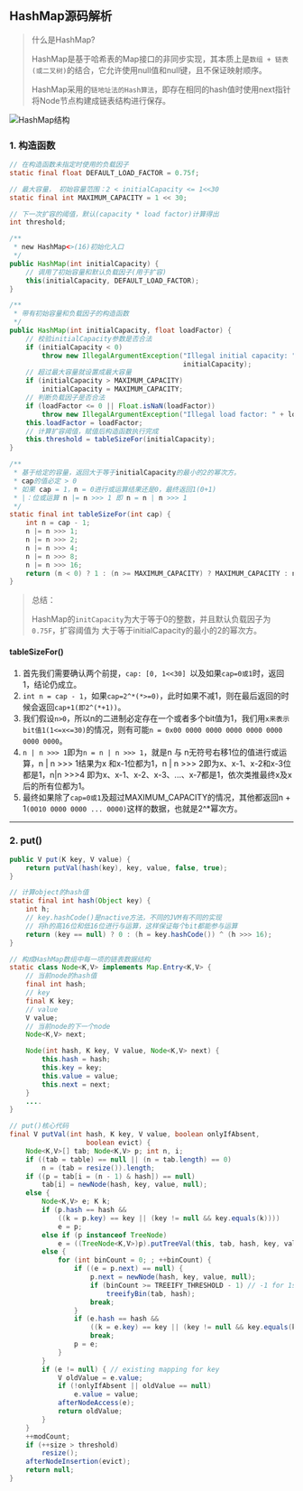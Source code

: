 ## HashMap源码解析

>  什么是HashMap?
>
> HashMap是基于哈希表的Map接口的非同步实现，其本质上是`数组 + 链表(或二叉树)`的结合，它允许使用null值和null键，且不保证映射顺序。
>
> HashMap采用的`链地址法的Hash算法`，即存在相同的hash值时使用next指针将Node节点构建成链表结构进行保存。

![HashMap结构](https://image.leejay.top/image/20200519/7iYthJhj1l38.png?imageslim)

### 1. 构造函数

```java
// 在构造函数未指定时使用的负载因子
static final float DEFAULT_LOAD_FACTOR = 0.75f;

// 最大容量， 初始容量范围：2 < initialCapacity <= 1<<30
static final int MAXIMUM_CAPACITY = 1 << 30;

// 下一次扩容的阈值，默认(capacity * load factor)计算得出
int threshold;

/**
 * new HashMap<>(16)初始化入口
 */
public HashMap(int initialCapacity) {
    // 调用了初始容量和默认负载因子(用于扩容)
    this(initialCapacity, DEFAULT_LOAD_FACTOR);
}

/**
 * 带有初始容量和负载因子的构造函数
 */
public HashMap(int initialCapacity, float loadFactor) {
    // 校验initialCapacity参数是否合法
    if (initialCapacity < 0)
        throw new IllegalArgumentException("Illegal initial capacity: " +
                                           initialCapacity);
    // 超过最大容量就设置成最大容量
    if (initialCapacity > MAXIMUM_CAPACITY)
        initialCapacity = MAXIMUM_CAPACITY;
    // 判断负载因子是否合法
    if (loadFactor <= 0 || Float.isNaN(loadFactor))
        throw new IllegalArgumentException("Illegal load factor: " + loadFactor);
    this.loadFactor = loadFactor;
    // 计算扩容阈值，赋值后构造函数执行完成
    this.threshold = tableSizeFor(initialCapacity);
}

/**
 * 基于给定的容量，返回大于等于initialCapacity的最小的2的幂次方。
 * cap的值必定 > 0
 * 如果 cap = 1，n = 0进行或运算结果还是0，最终返回1(0+1)
 * |：位或运算 n |= n >>> 1 即 n = n | n >>> 1
 */
static final int tableSizeFor(int cap) {
    int n = cap - 1;
    n |= n >>> 1;
    n |= n >>> 2;
    n |= n >>> 4;
    n |= n >>> 8;
    n |= n >>> 16;
    return (n < 0) ? 1 : (n >= MAXIMUM_CAPACITY) ? MAXIMUM_CAPACITY : n + 1;
}
```

> 总结：
>
> HashMap的`initCapacity`为大于等于0的整数，并且默认负载因子为`0.75F`，扩容阈值为 大于等于initialCapacity的最小的2的幂次方。

#### tableSizeFor()

1. 首先我们需要确认两个前提，`cap: [0, 1<<30] `以及如果`cap=0或1`时，返回1，结论仍成立。
2. `int n = cap - 1`，如果`cap=2^*(*>=0)`，此时如果不减1，则在最后返回的时候会返回`cap+1(即2^(*+1))`。
3. 我们假设`n>0`，所以n的二进制必定存在一个或者多个bit值为1，我们用`x来表示bit值1(1<=x<=30)`的情况，则有可能`n = 0x00 0000 0000 0000 0000 0000 0000 0000`。
4. `n | n >>> 1`即为`n = n | n >>> 1`，就是n 与 n无符号右移1位的值进行或运算，n | n >>> 1结果为x 和x-1位都为1，n | n >>> 2即为x、x-1、x-2和x-3位都是1，n|n >>>4 即为x、x-1、x-2、x-3、...、x-7都是1，依次类推最终x及x后的所有位都为1。
5. 最终如果除了`cap=0或1`及超过MAXIMUM_CAPACITY的情况，其他都返回n + 1`(0010 0000 0000 ... 0000)`这样的数据，也就是2^*幂次方。

---

### 2. put()

```java
public V put(K key, V value) {
    return putVal(hash(key), key, value, false, true);
}

// 计算object的hash值
static final int hash(Object key) {
    int h;
    // key.hashCode()是nactive方法，不同的JVM有不同的实现
    // 将h的高16位和低16位进行与运算，这样保证每个bit都能参与运算
    return (key == null) ? 0 : (h = key.hashCode()) ^ (h >>> 16);
}

// 构成HashMap数组中每一项的链表数据结构
static class Node<K,V> implements Map.Entry<K,V> {
    // 当前node的hash值
    final int hash;
    // key
    final K key;
    // value
    V value;
    // 当前node的下一个node
    Node<K,V> next;

    Node(int hash, K key, V value, Node<K,V> next) {
        this.hash = hash;
        this.key = key;
        this.value = value;
        this.next = next;
    }
    ....
}

// put()核心代码
final V putVal(int hash, K key, V value, boolean onlyIfAbsent,
                   boolean evict) {
    Node<K,V>[] tab; Node<K,V> p; int n, i;
    if ((tab = table) == null || (n = tab.length) == 0)
        n = (tab = resize()).length;
    if ((p = tab[i = (n - 1) & hash]) == null)
        tab[i] = newNode(hash, key, value, null);
    else {
        Node<K,V> e; K k;
        if (p.hash == hash &&
            ((k = p.key) == key || (key != null && key.equals(k))))
            e = p;
        else if (p instanceof TreeNode)
            e = ((TreeNode<K,V>)p).putTreeVal(this, tab, hash, key, value);
        else {
            for (int binCount = 0; ; ++binCount) {
                if ((e = p.next) == null) {
                    p.next = newNode(hash, key, value, null);
                    if (binCount >= TREEIFY_THRESHOLD - 1) // -1 for 1st
                        treeifyBin(tab, hash);
                    break;
                }
                if (e.hash == hash &&
                    ((k = e.key) == key || (key != null && key.equals(k))))
                    break;
                p = e;
            }
        }
        if (e != null) { // existing mapping for key
            V oldValue = e.value;
            if (!onlyIfAbsent || oldValue == null)
                e.value = value;
            afterNodeAccess(e);
            return oldValue;
        }
    }
    ++modCount;
    if (++size > threshold)
        resize();
    afterNodeInsertion(evict);
    return null;
}
```
